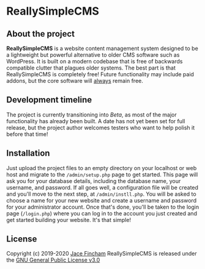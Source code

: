 # ReallySimpleCMS

## About the project
**ReallySimpleCMS** is a website content management system designed to be a lightweight but powerful alternative to older CMS software such as WordPress. It is built on a modern codebase that is free of backwards compatible clutter that plagues older systems. The best part is that ReallySimpleCMS is completely free! Future functionality may include paid addons, but the core software will <u>always</u> remain free.

## Development timeline
The project is currently transitioning into *Beta*, as most of the major functionality has already been built. A date has not yet been set for full release, but the project author welcomes testers who want to help polish it before that time!

## Installation
Just upload the project files to an empty directory on your localhost or web host and migrate to the `/admin/setup.php` page to get started. This page will ask you for your database details, including the database name, your username, and password. If all goes well, a configuration file will be created and you'll move to the next step, at `/admin/instll.php`. You will be asked to choose a name for your new website and create a username and password for your administrator account. Once that's done, you'll be taken to the login page (`/login.php`) where you can log in to the account you just created and get started building your website. It's that simple!

## License
Copyright (c) 2019-2020 [Jace Fincham](https://jacefincham.com/)
ReallySimpleCMS is released under the [GNU General Public License v3.0](http://www.gnu.org/licenses/gpl-3.0.html)